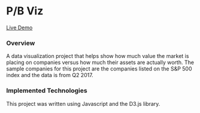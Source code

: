 # P/B Viz

[Live Demo](https://jonjonray.github.io/pb_viz/)

### Overview

A data visualization project that helps show how much value the market is placing on companies versus how much their assets are actually worth. The sample companies for this project are the  companies listed on the S&P 500 index and the data is from Q2 2017.


### Implemented Technologies

This project was written using Javascript and the D3.js library.
